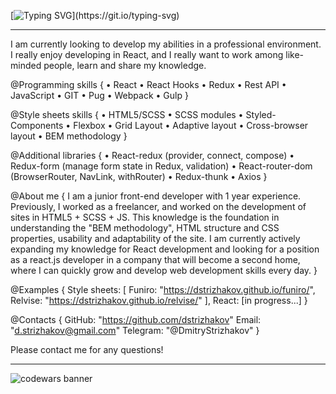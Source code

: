
[![Typing SVG](https://readme-typing-svg.herokuapp.com?font=Helvetica&size=22&duration=7000&color=0093F7&center=true&vCenter=true&lines=Hey!!!++I'm+happy+to+welcome+you+here!;I'm+Dmitry%2C+Front-End+developer.)](https://git.io/typing-svg)
<hr>
I am currently looking to develop my abilities in a professional environment. 
I really enjoy developing in React, and I really want to work among like-minded people, learn and share my knowledge.

@Programming skills {
• React
• React Hooks
• Redux
• Rest API
• JavaScript
• GIT
• Pug
• Webpack
• Gulp
}

@Style sheets skills {
• HTML5/SCSS
• SCSS modules
• Styled-Components
• Flexbox
• Grid Layout
• Adaptive layout
• Cross-browser layout
• BEM methodology
}

@Additional libraries {
• React-redux (provider, connect, compose)
• Redux-form (manage form state in Redux, validation)
• React-router-dom (BrowserRouter, NavLink, withRouter)
• Redux-thunk
• Axios
}

@About me {
I am a junior front-end developer with 1 year experience. 
Previously, I worked as a freelancer, and worked on the development of sites in HTML5 + SCSS + JS. 
This knowledge is the foundation in understanding the "BEM methodology", HTML structure and CSS properties, usability and adaptability of the site. 
I am currently actively expanding my knowledge for React development and looking for a position as a react.js developer in a company that will become a second home, where I can quickly grow and develop web development skills every day.
}

@Examples { 
Style sheets: [
Funiro: "https://dstrizhakov.github.io/funiro/",
Relvise: "https://dstrizhakov.github.io/relvise/"
],
React: [in progress...]
}

@Contacts {
GitHub: "https://github.com/dstrizhakov"
Email: "d.strizhakov@gmail.com"
Telegram: "@DmitryStrizhakov"
}

Please contact me for any questions!
<hr>
<img src = 'https://www.codewars.com/users/dstrizhakov/badges/large' alt = 'codewars banner'/>
